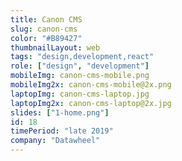 ```yaml
---
title: Canon CMS
slug: canon-cms
color: "#B89427"
thumbnailLayout: web
tags: "design,development,react"
role: ["design", "development"]
mobileImg: canon-cms-mobile.png
mobileImg2x: canon-cms-mobile@2x.png
laptopImg: canon-cms-laptop.jpg
laptopImg2x: canon-cms-laptop@2x.jpg
slides: ["1-home.png"]
id: 18
timePeriod: "late 2019"
company: "Datawheel"
---
```

